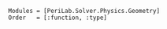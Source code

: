 <!--
SPDX-FileCopyrightText: 2023 Christian Willberg <christian.willberg@dlr.de>, Jan-Timo Hesse <jan-timo.hesse@dlr.de>

SPDX-License-Identifier: BSD-3-Clause
-->

```@autodocs
Modules = [PeriLab.Solver.Physics.Geometry]
Order   = [:function, :type]
```
